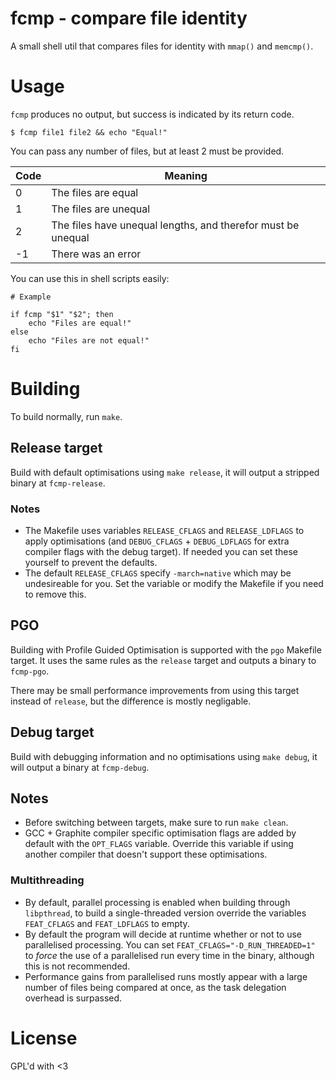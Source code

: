# fcmp - compare file identity

A small shell util that compares files for identity with `mmap()` and `memcmp()`.

# Usage
`fcmp` produces no output, but success is indicated by its return code.

```shell
$ fcmp file1 file2 && echo "Equal!"
```

You can pass any number of files, but at least 2 must be provided.

| Code | Meaning                                                      |
|------|--------------------------------------------------------------|
| 0    | The files are equal                                          |
| 1    | The files are unequal                                        |
| 2    | The files have unequal lengths, and therefor must be unequal |
| -1   | There was an error                                           |

You can use this in shell scripts easily:

``` shell
# Example

if fcmp "$1" "$2"; then
    echo "Files are equal!"
else
    echo "Files are not equal!"
fi
```

# Building
To build normally, run `make`.

## Release target 
Build with default optimisations using `make release`, it will output a stripped binary at `fcmp-release`.

### Notes
* The Makefile uses variables `RELEASE_CFLAGS` and `RELEASE_LDFLAGS` to apply optimisations (and `DEBUG_CFLAGS` + `DEBUG_LDFLAGS` for extra compiler flags with the debug target). If needed you can set these yourself to prevent the defaults.
* The default `RELEASE_CFLAGS` specify `-march=native` which may be undesireable for you. Set the variable or modify the Makefile if you need to remove this.

## PGO
Building with Profile Guided Optimisation is supported with the `pgo` Makefile target. It uses the same rules as the `release` target and outputs a binary to `fcmp-pgo`.

There may be small performance improvements from using this target instead of `release`, but the difference is mostly negligable.

## Debug target
Build with debugging information and no optimisations using `make debug`, it will output a binary at `fcmp-debug`.

## Notes
- Before switching between targets, make sure to run `make clean`.
- GCC + Graphite compiler specific optimisation flags are added by default with the `OPT_FLAGS` variable. Override this variable if using another compiler that doesn't support these optimisations.

### Multithreading
- By default, parallel processing is enabled when building through `libpthread`, to build a single-threaded version override the variables `FEAT_CFLAGS` and `FEAT_LDFLAGS` to empty.
- By default the program will decide at runtime whether or not to use parallelised processing. You can set `FEAT_CFLAGS="-D_RUN_THREADED=1"` to _force_ the use of a parallelised run every time in the binary, although this is not recommended.
- Performance gains from parallelised runs mostly appear with a large number of files being compared at once, as the task delegation overhead is surpassed.

# License
GPL'd with <3

